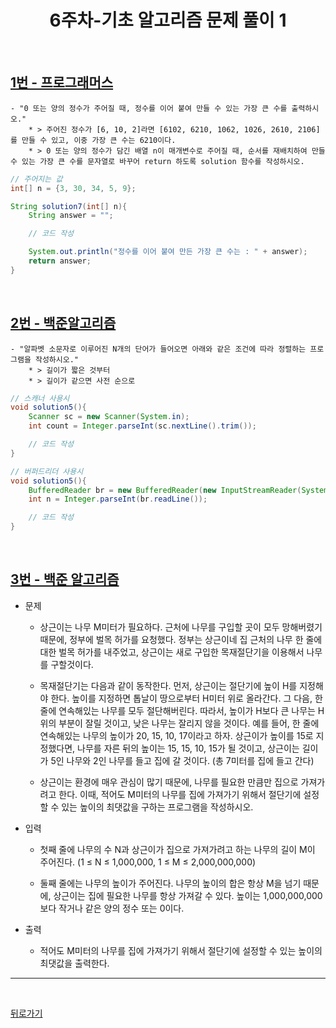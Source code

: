 <div align=center>

# 6주차-기초 알고리즘 문제 풀이 1

</div>

<br>

## [1번 - 프로그래머스](https://programmers.co.kr/learn/courses/30/lessons/42746)
```
- "0 또는 양의 정수가 주어질 때, 정수를 이어 붙여 만들 수 있는 가장 큰 수를 출력하시오."
    * > 주어진 정수가 [6, 10, 2]라면 [6102, 6210, 1062, 1026, 2610, 2106]를 만들 수 있고, 이중 가장 큰 수는 6210이다.
    * > 0 또는 양의 정수가 담긴 배열 n이 매개변수로 주어질 때, 순서를 재배치하여 만들 수 있는 가장 큰 수를 문자열로 바꾸어 return 하도록 solution 함수를 작성하시오.
```
```java
// 주어지는 값
int[] n = {3, 30, 34, 5, 9};

String solution7(int[] n){
    String answer = "";

    // 코드 작성

    System.out.println("정수를 이어 붙여 만든 가장 큰 수는 : " + answer);
    return answer;
}
```

<br>

## [2번 - 백준알고리즘](https://www.acmicpc.net/problem/1181)
```
- "알파벳 소문자로 이루어진 N개의 단어가 들어오면 아래와 같은 조건에 따라 정렬하는 프로그램을 작성하시오."
    * > 길이가 짧은 것부터
    * > 길이가 같으면 사전 순으로
```
```java
// 스캐너 사용시
void solution5(){
    Scanner sc = new Scanner(System.in);
    int count = Integer.parseInt(sc.nextLine().trim());

    // 코드 작성
}

// 버퍼드리더 사용시
void solution5(){
    BufferedReader br = new BufferedReader(new InputStreamReader(System.in));
    int n = Integer.parseInt(br.readLine());

    // 코드 작성
}
```

<br>

## [3번 - 백준 알고리즘](https://www.acmicpc.net/problem/2805)
- 문제
  - 상근이는 나무 M미터가 필요하다. 근처에 나무를 구입할 곳이 모두 망해버렸기 때문에, 정부에 벌목 허가를 요청했다. 정부는 상근이네 집 근처의 나무 한 줄에 대한 벌목 허가를 내주었고, 상근이는 새로 구입한 목재절단기을 이용해서 나무를 구할것이다.

  - 목재절단기는 다음과 같이 동작한다. 먼저, 상근이는 절단기에 높이 H를 지정해야 한다. 높이를 지정하면 톱날이 땅으로부터 H미터 위로 올라간다. 그 다음, 한 줄에 연속해있는 나무를 모두 절단해버린다. 따라서, 높이가 H보다 큰 나무는 H 위의 부분이 잘릴 것이고, 낮은 나무는 잘리지 않을 것이다. 예를 들어, 한 줄에 연속해있는 나무의 높이가 20, 15, 10, 17이라고 하자. 상근이가 높이를 15로 지정했다면, 나무를 자른 뒤의 높이는 15, 15, 10, 15가 될 것이고, 상근이는 길이가 5인 나무와 2인 나무를 들고 집에 갈 것이다. (총 7미터를 집에 들고 간다)

  - 상근이는 환경에 매우 관심이 많기 때문에, 나무를 필요한 만큼만 집으로 가져가려고 한다. 이때, 적어도 M미터의 나무를 집에 가져가기 위해서 절단기에 설정할 수 있는 높이의 최댓값을 구하는 프로그램을 작성하시오.

- 입력
  - 첫째 줄에 나무의 수 N과 상근이가 집으로 가져가려고 하는 나무의 길이 M이 주어진다. (1 ≤ N ≤ 1,000,000, 1 ≤ M ≤ 2,000,000,000)

  - 둘째 줄에는 나무의 높이가 주어진다. 나무의 높이의 합은 항상 M을 넘기 때문에, 상근이는 집에 필요한 나무를 항상 가져갈 수 있다. 높이는 1,000,000,000보다 작거나 같은 양의 정수 또는 0이다.

- 출력
  - 적어도 M미터의 나무를 집에 가져가기 위해서 절단기에 설정할 수 있는 높이의 최댓값을 출력한다.

<hr>
<br>

[뒤로가기](../curriculum.md)

<br>
